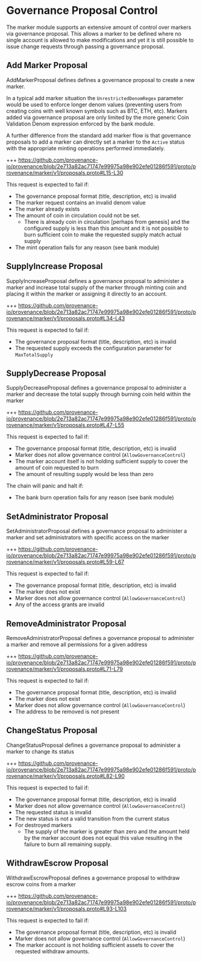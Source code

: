 
# Governance Proposal Control

The marker module supports an extensive amount of control over markers via governance proposal.  This allows a 
marker to be defined where no single account is allowed to make modifications and yet it is still possible to
issue change requests through passing a governance proposal.

## Add Marker Proposal
AddMarkerProposal defines defines a governance proposal to create a new marker.

In a typical add marker situation the `UnrestrictedDenomRegex` parameter would be used to enforce longer denom
values (preventing users from creating coins with well known symbols such as BTC, ETH, etc).  Markers added
via governance proposal are only limited by the more generic Coin Validation Denom expression enforced by the
bank module.

A further difference from the standard add marker flow is that governance proposals to add a marker can directly
set a marker to the `Active` status with the appropriate minting operations performed immediately.

+++ https://github.com/provenance-io/provenance/blob/2e713a82ac71747e99975a98e902efe01286f591/proto/provenance/marker/v1/proposals.proto#L15-L30

This request is expected to fail if:
- The governance proposal format (title, description, etc) is invalid
- The marker request contains an invalid denom value
- The marker already exists
- The amount of coin in circulation could not be set.
  - There is already coin in circulation [perhaps from genesis] and the configured supply is less than this amount and
    it is not possible to burn sufficient coin to make the requested supply match actual supply
- The mint operation fails for any reason (see bank module)

## SupplyIncrease Proposal
SupplyIncreaseProposal defines a governance proposal to administer a marker and increase total supply of the marker
through minting coin and placing it within the marker or assigning it directly to an account.

+++ https://github.com/provenance-io/provenance/blob/2e713a82ac71747e99975a98e902efe01286f591/proto/provenance/marker/v1/proposals.proto#L34-L43

This request is expected to fail if:
- The governance proposal format (title, description, etc) is invalid
- The requested supply exceeds the configuration parameter for `MaxTotalSupply`

## SupplyDecrease Proposal
SupplyDecreaseProposal defines a governance proposal to administer a marker and decrease the total supply through
burning coin held within the marker

+++ https://github.com/provenance-io/provenance/blob/2e713a82ac71747e99975a98e902efe01286f591/proto/provenance/marker/v1/proposals.proto#L47-L55

This request is expected to fail if:
- The governance proposal format (title, description, etc) is invalid
- Marker does not allow governance control (`AllowGovernanceControl`)
- The marker account itself is not holding sufficient supply to cover the amount of coin requested to burn
- The amount of resulting supply would be less than zero

The chain will panic and halt if:
- The bank burn operation fails for any reason (see bank module)

## SetAdministrator Proposal
SetAdministratorProposal defines a governance proposal to administer a marker and set administrators with specific
access on the marker

+++ https://github.com/provenance-io/provenance/blob/2e713a82ac71747e99975a98e902efe01286f591/proto/provenance/marker/v1/proposals.proto#L59-L67

This request is expected to fail if:
- The governance proposal format (title, description, etc) is invalid
- The marker does not exist
- Marker does not allow governance control (`AllowGovernanceControl`)
- Any of the access grants are invalid

## RemoveAdministrator Proposal
RemoveAdministratorProposal defines a governance proposal to administer a marker and remove all permissions for a
given address

+++ https://github.com/provenance-io/provenance/blob/2e713a82ac71747e99975a98e902efe01286f591/proto/provenance/marker/v1/proposals.proto#L71-L79

This request is expected to fail if:
- The governance proposal format (title, description, etc) is invalid
- The marker does not exist
- Marker does not allow governance control (`AllowGovernanceControl`)
- The address to be removed is not present

## ChangeStatus Proposal
ChangeStatusProposal defines a governance proposal to administer a marker to change its status

+++ https://github.com/provenance-io/provenance/blob/2e713a82ac71747e99975a98e902efe01286f591/proto/provenance/marker/v1/proposals.proto#L82-L90

This request is expected to fail if:
- The governance proposal format (title, description, etc) is invalid
- Marker does not allow governance control (`AllowGovernanceControl`)
- The requested status is invalid
- The new status is not a valid transition from the current status
- For destroyed markers
  - The supply of the marker is greater than zero and the amount held by the marker account does not equal this value
    resulting in the failure to burn all remaining supply.

## WithdrawEscrow Proposal
WithdrawEscrowProposal defines a governance proposal to withdraw escrow coins from a marker

+++ https://github.com/provenance-io/provenance/blob/2e713a82ac71747e99975a98e902efe01286f591/proto/provenance/marker/v1/proposals.proto#L93-L103

This request is expected to fail if:
- The governance proposal format (title, description, etc) is invalid
- Marker does not allow governance control (`AllowGovernanceControl`)
- The marker account is not holding sufficient assets to cover the requested withdraw amounts.
